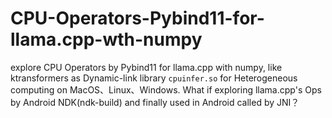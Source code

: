 # CPU-Operators-Pybind11-for-llama.cpp-wth-numpy
explore CPU Operators by Pybind11 for llama.cpp with numpy, like ktransformers as Dynamic-link library `cpuinfer.so` for Heterogeneous computing on MacOS、Linux、Windows. 
What if exploring llama.cpp's Ops by Android NDK(ndk-build) and finally used in Android called by JNI？
